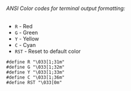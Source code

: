 ###### ANSI Color codes for terminal output formatting:
- `R` - Red
- `G` - Green
- `Y` - Yellow
- `C` - Cyan
- `RST` - Reset to default color

```
#define R "\033[1;31m"
#define G "\033[1;32m"
#define Y "\033[1;33m"
#define C "\033[1;36m"
#define RST "\033[0m"
```